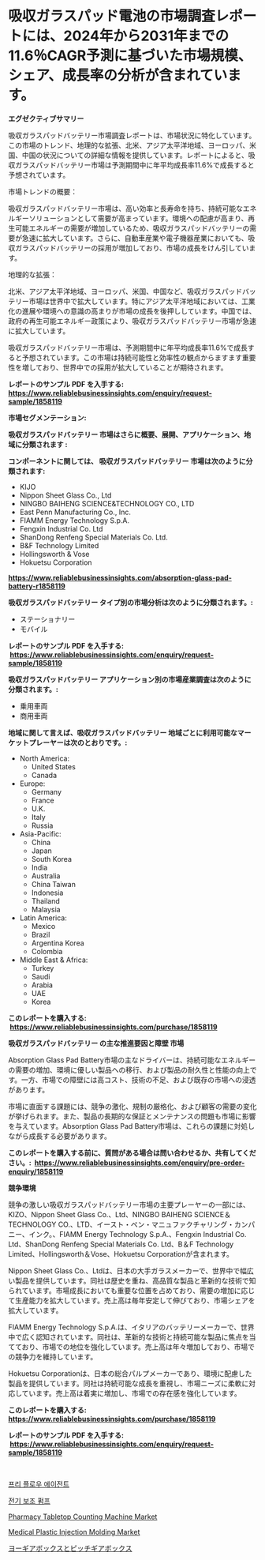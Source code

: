 <p><h1>吸収ガラスパッド電池の市場調査レポートには、2024年から2031年までの11.6％CAGR予測に基づいた市場規模、シェア、成長率の分析が含まれています。</h1></p><p><strong>エグゼクティブサマリー</strong></p>
<p><p>吸収ガラスパッドバッテリー市場調査レポートは、市場状況に特化しています。この市場のトレンド、地理的な拡張、北米、アジア太平洋地域、ヨーロッパ、米国、中国の状況についての詳細な情報を提供しています。レポートによると、吸収ガラスパッドバッテリー市場は予測期間中に年平均成長率11.6%で成長すると予想されています。</p><p>市場トレンドの概要：</p><p>吸収ガラスパッドバッテリー市場は、高い効率と長寿命を持ち、持続可能なエネルギーソリューションとして需要が高まっています。環境への配慮が高まり、再生可能エネルギーの需要が増加しているため、吸収ガラスパッドバッテリーの需要が急速に拡大しています。さらに、自動車産業や電子機器産業においても、吸収ガラスパッドバッテリーの採用が増加しており、市場の成長をけん引しています。</p><p>地理的な拡張：</p><p>北米、アジア太平洋地域、ヨーロッパ、米国、中国など、吸収ガラスパッドバッテリー市場は世界中で拡大しています。特にアジア太平洋地域においては、工業化の進展や環境への意識の高まりが市場の成長を後押ししています。中国では、政府の再生可能エネルギー政策により、吸収ガラスパッドバッテリー市場が急速に拡大しています。</p><p>吸収ガラスパッドバッテリー市場は、予測期間中に年平均成長率11.6%で成長すると予想されています。この市場は持続可能性と効率性の観点からますます重要性を増しており、世界中での採用が拡大していることが期待されます。</p></p>
<p><strong>レポートのサンプル PDF を入手する: <a href="https://www.reliablebusinessinsights.com/enquiry/request-sample/1858119">https://www.reliablebusinessinsights.com/enquiry/request-sample/1858119</a></strong></p>
<p><strong>市場セグメンテーション:</strong></p>
<p><strong> 吸収ガラスパッドバッテリー 市場はさらに概要、展開、アプリケーション、地域に分類されます :</strong></p>
<p><strong>コンポーネントに関しては、 吸収ガラスパッドバッテリー 市場は次のように分類されます: &nbsp;</strong></p>
<p><ul><li>KIJO</li><li>Nippon Sheet Glass Co., Ltd</li><li>NINGBO BAIHENG SCIENCE&TECHNOLOGY CO., LTD</li><li>East Penn Manufacturing Co., Inc.</li><li>FIAMM Energy Technology S.p.A.</li><li>Fengxin Industrial Co. Ltd</li><li>ShanDong Renfeng Special Materials Co. Ltd.</li><li>B&F Technology Limited</li><li>Hollingsworth & Vose</li><li>Hokuetsu Corporation</li></ul></p>
<p><strong><a href="https://www.reliablebusinessinsights.com/absorption-glass-pad-battery-r1858119">https://www.reliablebusinessinsights.com/absorption-glass-pad-battery-r1858119</a></strong></p>
<p><strong> 吸収ガラスパッドバッテリー タイプ別の市場分析は次のように分類されます。:</strong></p>
<p><ul><li>ステーショナリー</li><li>モバイル</li></ul></p>
<p><strong>レポートのサンプル PDF を入手する: &nbsp;<a href="https://www.reliablebusinessinsights.com/enquiry/request-sample/1858119">https://www.reliablebusinessinsights.com/enquiry/request-sample/1858119</a></strong></p>
<p><strong> 吸収ガラスパッドバッテリー アプリケーション別の市場産業調査は次のように分類されます。:</strong></p>
<p><ul><li>乗用車両</li><li>商用車両</li></ul></p>
<p><strong>地域に関して言えば、吸収ガラスパッドバッテリー 地域ごとに利用可能なマーケットプレーヤーは次のとおりです。:</strong></p>
<p><ul>
    <li>
        North America:
        <ul>
            <li>United States</li>
            <li>Canada</li>
        </ul>
    </li>
    <li>
        Europe:
        <ul>
            <li>Germany</li>
            <li>France</li>
            <li>U.K.</li>
            <li>Italy</li>
            <li>Russia</li>
        </ul>
    </li>
    <li>
        Asia-Pacific:
        <ul>
            <li>China</li>
            <li>Japan</li>
            <li>South Korea</li>
            <li>India</li>
            <li>Australia</li>
            <li>China Taiwan</li>
            <li>Indonesia</li>
            <li>Thailand</li>
            <li>Malaysia</li>
        </ul>
    </li>
    <li>
        Latin America:
        <ul>
            <li>Mexico</li>
            <li>Brazil</li>
            <li>Argentina Korea</li>
            <li>Colombia</li>
        </ul>
    </li>
    <li>
        Middle East & Africa:
        <ul>
            <li>Turkey</li>
            <li>Saudi</li>
            <li>Arabia</li>
            <li>UAE</li>
            <li>Korea</li>
        </ul>
    </li>
    </ul></p>
<p><strong>このレポートを購入する: &nbsp;<a href="https://www.reliablebusinessinsights.com/purchase/1858119">https://www.reliablebusinessinsights.com/purchase/1858119</a></strong></p>
<p><strong>吸収ガラスパッドバッテリー の主な推進要因と障壁 市場</strong></p>
<p><p>Absorption Glass Pad Battery市場の主なドライバーは、持続可能なエネルギーの需要の増加、環境に優しい製品への移行、および製品の耐久性と性能の向上です。一方、市場での障壁には高コスト、技術の不足、および既存の市場への浸透があります。</p><p>市場に直面する課題には、競争の激化、規制の厳格化、および顧客の需要の変化が挙げられます。また、製品の長期的な保証とメンテナンスの問題も市場に影響を与えています。Absorption Glass Pad Battery市場は、これらの課題に対処しながら成長する必要があります。</p></p>
<p><strong>このレポートを購入する前に、質問がある場合は問い合わせるか、共有してください。:&nbsp; <a href="https://www.reliablebusinessinsights.com/enquiry/pre-order-enquiry/1858119">https://www.reliablebusinessinsights.com/enquiry/pre-order-enquiry/1858119</a></strong></p>
<p><strong>競争環境</strong></p>
<p><p>競争の激しい吸収ガラスパッドバッテリー市場の主要プレーヤーの一部には、KIZO、Nippon Sheet Glass Co.、Ltd、NINGBO BAIHENG SCIENCE＆TECHNOLOGY CO.、LTD、イースト・ペン・マニュファクチャリング・カンパニー、インク。、FIAMM Energy Technology S.p.A.、Fengxin Industrial Co. Ltd、ShanDong Renfeng Special Materials Co. Ltd、B＆F Technology Limited、Hollingsworth＆Vose、Hokuetsu Corporationが含まれます。</p><p>Nippon Sheet Glass Co.、Ltdは、日本の大手ガラスメーカーで、世界中で幅広い製品を提供しています。同社は歴史を重ね、高品質な製品と革新的な技術で知られています。市場成長においても重要な位置を占めており、需要の増加に応じて生産能力を拡大しています。売上高は毎年安定して伸びており、市場シェアを拡大しています。</p><p>FIAMM Energy Technology S.p.A.は、イタリアのバッテリーメーカーで、世界中で広く認知されています。同社は、革新的な技術と持続可能な製品に焦点を当てており、市場での地位を強化しています。売上高は年々増加しており、市場での競争力を維持しています。</p><p>Hokuetsu Corporationは、日本の総合パルプメーカーであり、環境に配慮した製品を提供しています。同社は持続可能な成長を重視し、市場ニーズに柔軟に対応しています。売上高は着実に増加し、市場での存在感を強化しています。</p></p>
<p><strong>このレポートを購入する: &nbsp; <a href="https://www.reliablebusinessinsights.com/purchase/1858119">https://www.reliablebusinessinsights.com/purchase/1858119</a></strong></p>
<p><strong>レポートのサンプル PDF を入手する: &nbsp;<a href="https://www.reliablebusinessinsights.com/enquiry/request-sample/1858119">https://www.reliablebusinessinsights.com/enquiry/request-sample/1858119</a></strong><strong></strong></p>
<p>&nbsp;</p>
<p><p><a href="https://github.com/xvz497517413/Market-Research-Report-List-2/blob/main/8562872102773.md">프리 플로우 에이전트</a></p><p><a href="https://github.com/JosefaRice/Market-Research-Report-List-1/blob/main/2823407102772.md">전기 보조 펌프</a></p><p><a href="https://github.com/luckyshygirl/Market-Research-Report-List-4/blob/main/pharmacy-tabletop-counting-machine-market.md">Pharmacy Tabletop Counting Machine Market</a></p><p><a href="https://github.com/markusgodoy/Market-Research-Report-List-3/blob/main/medical-plastic-injection-molding-market.md">Medical Plastic Injection Molding Market</a></p><p><a href="https://github.com/mohamedbakry57/Market-Research-Report-List-4/blob/main/1161501108085.md">ヨーギアボックスとピッチギアボックス</a></p></p>